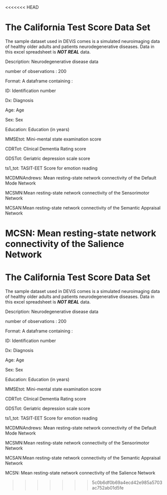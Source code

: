 <<<<<<< HEAD
# The California Test Score Data Set

The sample dataset used in DEViS comes is a simulated neuroimaging data of healthy older adults and patients neurodegenerative diseases. Data in this excel spreadsheet is ***NOT REAL*** data.

Description: Neurodegenerative disease data

number of observations : 200

Format: A dataframe containing :

ID: Identification number

Dx: Diagnosis

Age: Age

Sex: Sex

Education: Education (in years)

MMSEtot: Mini-mental state examination score

CDRTot: Clinical Dementia Rating score

GDSTot: Geriatric depression scale score

ts1_tot: TASIT-EET Score for emotion reading

MCDMNAndrews: Mean resting-state network connectivity of the Default Mode Network

MCSMN:Mean resting-state network connectivity of the Sensorimotor Network

MCSAN:Mean resting-state network connectivity of the Semantic Appraisal Network

MCSN: Mean resting-state network connectivity of the Salience Network
=======
# The California Test Score Data Set

The sample dataset used in DEViS comes is a simulated neuroimaging data of healthy older adults and patients neurodegenerative diseases. Data in this excel spreadsheet is ***NOT REAL*** data.

Description: Neurodegenerative disease data

number of observations : 200

Format: A dataframe containing :

ID: Identification number

Dx: Diagnosis

Age: Age

Sex: Sex

Education: Education (in years)

MMSEtot: Mini-mental state examination score

CDRTot: Clinical Dementia Rating score

GDSTot: Geriatric depression scale score

ts1_tot: TASIT-EET Score for emotion reading

MCDMNAndrews: Mean resting-state network connectivity of the Default Mode Network

MCSMN:Mean resting-state network connectivity of the Sensorimotor Network

MCSAN:Mean resting-state network connectivity of the Semantic Appraisal Network

MCSN: Mean resting-state network connectivity of the Salience Network
>>>>>>> 5c0b6df0b69a4ecd42e985a5703ac752ab01d5fe
